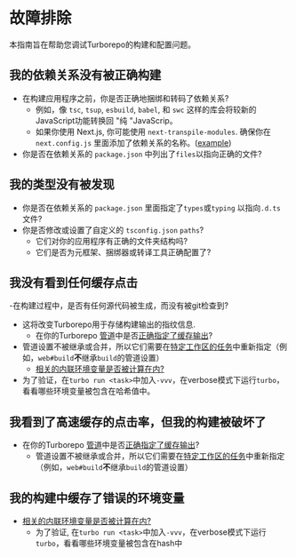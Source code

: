 # 故障排除

本指南旨在帮助您调试Turborepo的构建和配置问题。

## 我的依赖关系没有被正确构建

- 在构建应用程序之前，你是否正确地捆绑和转码了依赖关系?
  - 例如，像 `tsc`, `tsup`, `esbuild`, `babel`, 和 `swc` 这样的库会将较新的JavaScript功能转换回 "纯 "JavaScrip。
  - 如果你使用 Next.js, 你可能使用 `next-transpile-modules`. 确保你在 `next.config.js` 里面添加了依赖关系的名称。([example](https://github.com/vercel/turbo/blob/main/examples/basic/apps/docs/next.config.js#L1))
- 你是否在依赖关系的 `package.json` 中列出了`files`以指向正确的文件?

## 我的类型没有被发现

- 你是否在依赖关系的 `package.json` 里面指定了`types`或`typing` 以指向`.d.ts` 文件?
- 你是否修改或设置了自定义的 `tsconfig.json` `paths`?
  - 它们对你的应用程序有正确的文件夹结构吗?
  - 它们是否为元框架、捆绑器或转译工具正确配置了?

## 我没有看到任何缓存点击

-在构建过程中，是否有任何源代码被生成，而没有被git检查到?
  - 这将改变Turborepo用于存储构建输出的指纹信息.
    - 在你的Turborepo [管道](https://turbo.build/repo/docs/core-concepts/monorepos/running-tasks#defining-a-pipeline)中是否[正确指定了缓存输出](https://turbo.build/repo/docs/core-concepts/caching#configuring-cache-outputs)?
  - 管道设置不被继承或合并，所以它们需要在[特定工作区的任务](https://turbo.build/repo/docs/core-concepts/monorepos/running-tasks#specific-workspace-tasks)中重新指定（例如，`web#build`**不**继承`build`的管道设置）
    - [相关的内联环境变量是否被计算在内?](https://turbo.build/repo/docs/core-concepts/caching#alter-caching-based-on-environment-variables-and-files)
  - 为了验证，在`turbo run <task>`中加入`-vvv`，在verbose模式下运行`turbo`，看看哪些环境变量被包含在哈希值中。

## 我看到了高速缓存的点击率，但我的构建被破坏了

- 在你的Turborepo [管道](https://turbo.build/repo/docs/core-concepts/monorepos/running-tasks#defining-a-pipeline)中是否[正确指定了缓存输出](https://turbo.build/repo/docs/core-concepts/caching#configuring-cache-outputs)?
  - 管道设置不被继承或合并，所以它们需要在[特定工作区的任务](https://turbo.build/repo/docs/core-concepts/monorepos/running-tasks#specific-workspace-tasks)中重新指定（例如，`web#build`**不**继承`build`的管道设置）

## 我的构建中缓存了错误的环境变量

- [相关的内联环境变量是否被计算在内?](./core-concepts/caching#alter-caching-based-on-environment-variables-and-files)
  - 为了验证, 在`turbo run <task>`中加入`-vvv`，在verbose模式下运行`turbo`，看看哪些环境变量被包含在hash中
